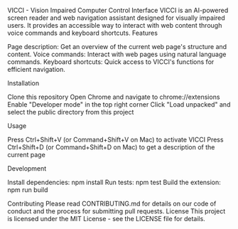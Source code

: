 VICCI - Vision Impaired Computer Control Interface
VICCI is an AI-powered screen reader and web navigation assistant designed for visually impaired users. It provides an accessible way to interact with web content through voice commands and keyboard shortcuts.
Features

Page description: Get an overview of the current web page's structure and content.
Voice commands: Interact with web pages using natural language commands.
Keyboard shortcuts: Quick access to VICCI's functions for efficient navigation.

Installation

Clone this repository
Open Chrome and navigate to chrome://extensions
Enable "Developer mode" in the top right corner
Click "Load unpacked" and select the public directory from this project

Usage

Press Ctrl+Shift+V (or Command+Shift+V on Mac) to activate VICCI
Press Ctrl+Shift+D (or Command+Shift+D on Mac) to get a description of the current page

Development

Install dependencies: npm install
Run tests: npm test
Build the extension: npm run build

Contributing
Please read CONTRIBUTING.md for details on our code of conduct and the process for submitting pull requests.
License
This project is licensed under the MIT License - see the LICENSE file for details.